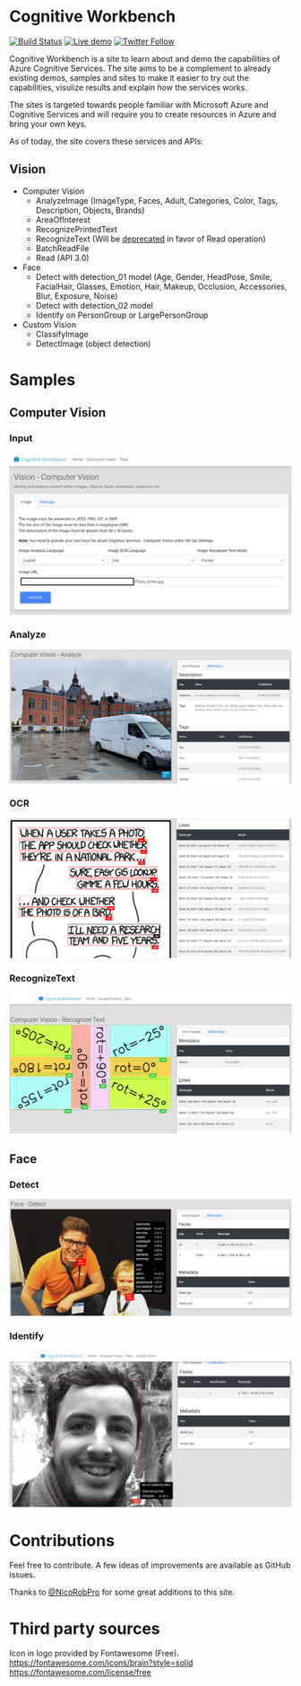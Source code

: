 # Cognitive Workbench

[![Build Status](https://dev.azure.com/orneholm/CognitiveWorkbench/_apis/build/status/CognitiveWorkbench?branchName=master)](https://dev.azure.com/orneholm/CognitiveWorkbench/_build/latest?definitionId=11&branchName=master)
[![Live demo](https://img.shields.io/static/v1?label=Demo&message=Try%20out%20the%20live%20demo&color=#17547a)](https://cognitive-workbench.azurewebsites.net/)
[![Twitter Follow](https://img.shields.io/badge/Twitter-@PeterOrneholm-blue.svg?logo=twitter)](https://twitter.com/PeterOrneholm)

Cognitive Workbench is a site to learn about and demo the capabilities of Azure Cognitive Services. The site aims to be a complement to already existing demos, samples and sites to make it easier to try out the capabilities, visulize results and explain how the services works.

The sites is targeted towards people familiar with Microsoft Azure and Cognitive Services and will require you to create resources in Azure and bring your own keys.

As of today, the site covers these services and APIs:

## Vision

* Computer Vision
    * AnalyzeImage (ImageType, Faces, Adult, Categories, Color, Tags, Description, Objects, Brands)
    * AreaOfInterest
    * RecognizePrintedText
    * RecognizeText (Will be [deprecated](https://docs.microsoft.com/en-us/azure/cognitive-services/computer-vision/concept-recognizing-text#recognize-text-api) in favor of Read operation)
    * BatchReadFile
    * Read (API 3.0)
* Face
    * Detect with detection_01 model (Age, Gender, HeadPose, Smile, FacialHair, Glasses, Emotion, Hair, Makeup, Occlusion, Accessories, Blur, Exposure, Noise)
    * Detect with detection_02 model
    * Identify on PersonGroup or LargePersonGroup
* Custom Vision
    * ClassifyImage
    * DetectImage (object detection)

# Samples

## Computer Vision

### Input

![Input](docs/images/CognitiveWorkbench_Sample_Input.PNG)

### Analyze

![Car](docs/images/CognitiveWorkbench_Sample_VisionCar.PNG)

### OCR

![OCR](docs/images/CognitiveWorkbench_Sample_OCR.PNG)

### RecognizeText

![OCR](docs/images/CognitiveWorkbench_Sample_RecognizeText.png)

## Face

### Detect

![Face](docs/images/CognitiveWorkbench_Sample_Face.PNG)

### Identify

![Face](docs/images/CognitiveWorkbench_Sample_Face_Identify.PNG)

# Contributions

Feel free to contribute. A few ideas of improvements are available as GitHub issues.

Thanks to [@NicoRobPro](https://twitter.com/NicoRobPro) for some great additions to this site.

# Third party sources

Icon in logo provided by Fontawesome (Free).
https://fontawesome.com/icons/brain?style=solid
https://fontawesome.com/license/free

